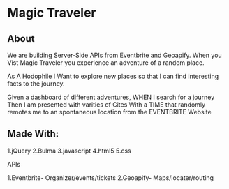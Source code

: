 # Magic Traveler
## About

We are building Server-Side APIs from Eventbrite and Geoapify. When you Vist Magic Traveler you experience an adventure of a random place.

As A Hodophile I Want to explore new places so that I can find interesting facts to the journey.

Given a dashboard of different adventures, WHEN I search for a journey Then I am presented with varities of Cites With a TIME that randomly remotes me to an spontaneous location from the EVENTBRITE Website

## Made With:

1.jQuery
2.Bulma
3.javascript
4.html5
5.css

APIs

1.Eventbrite- Organizer/events/tickets
2.Geoapify- Maps/locater/routing